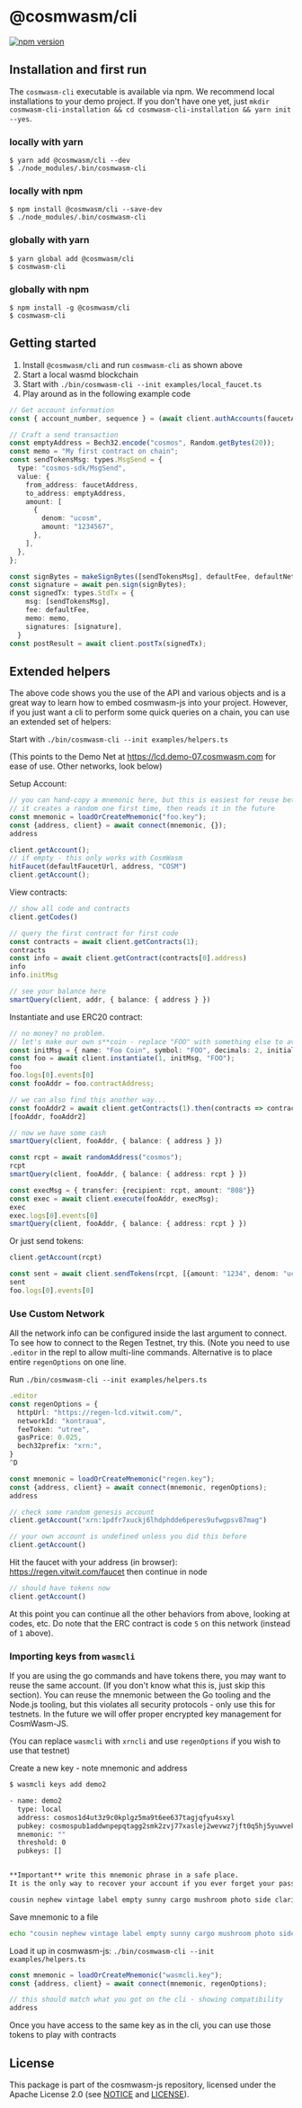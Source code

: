 # @cosmwasm/cli

[![npm version](https://img.shields.io/npm/v/@cosmwasm/cli.svg)](https://www.npmjs.com/package/@cosmwasm/cli)

## Installation and first run

The `cosmwasm-cli` executable is available via npm. We recommend local
installations to your demo project. If you don't have one yet, just
`mkdir cosmwasm-cli-installation && cd cosmwasm-cli-installation && yarn init --yes`.

### locally with yarn

```
$ yarn add @cosmwasm/cli --dev
$ ./node_modules/.bin/cosmwasm-cli
```

### locally with npm

```
$ npm install @cosmwasm/cli --save-dev
$ ./node_modules/.bin/cosmwasm-cli
```

### globally with yarn

```
$ yarn global add @cosmwasm/cli
$ cosmwasm-cli
```

### globally with npm

```
$ npm install -g @cosmwasm/cli
$ cosmwasm-cli
```

## Getting started

1. Install `@cosmwasm/cli` and run `cosmwasm-cli` as shown above
2. Start a local wasmd blockchain
3. Start with `./bin/cosmwasm-cli --init examples/local_faucet.ts`
4. Play around as in the following example code

```ts
// Get account information
const { account_number, sequence } = (await client.authAccounts(faucetAddress)).result.value;

// Craft a send transaction
const emptyAddress = Bech32.encode("cosmos", Random.getBytes(20));
const memo = "My first contract on chain";
const sendTokensMsg: types.MsgSend = {
  type: "cosmos-sdk/MsgSend",
  value: {
    from_address: faucetAddress,
    to_address: emptyAddress,
    amount: [
      {
        denom: "ucosm",
        amount: "1234567",
      },
    ],
  },
};

const signBytes = makeSignBytes([sendTokensMsg], defaultFee, defaultNetworkId, memo, account_number, sequence);
const signature = await pen.sign(signBytes);
const signedTx: types.StdTx = {
    msg: [sendTokensMsg],
    fee: defaultFee,
    memo: memo,
    signatures: [signature],
  }
const postResult = await client.postTx(signedTx);
```

## Extended helpers

The above code shows you the use of the API and various objects and is a great way to learn
how to embed cosmwasm-js into your project. However, if you just want a cli to perform some
quick queries on a chain, you can use an extended set of helpers:

Start with `./bin/cosmwasm-cli --init examples/helpers.ts`

(This points to the Demo Net at https://lcd.demo-07.cosmwasm.com for ease of use. Other networks, look below)

Setup Account:

```ts
// you can hand-copy a mnemonic here, but this is easiest for reuse between sessions
// it creates a random one first time, then reads it in the future
const mnemonic = loadOrCreateMnemonic("foo.key");
const {address, client} = await connect(mnemonic, {});
address

client.getAccount();
// if empty - this only works with CosmWasm
hitFaucet(defaultFaucetUrl, address, "COSM")
client.getAccount();
```

View contracts:

```ts
// show all code and contracts
client.getCodes()

// query the first contract for first code
const contracts = await client.getContracts(1);
contracts
const info = await client.getContract(contracts[0].address)
info
info.initMsg

// see your balance here
smartQuery(client, addr, { balance: { address } })
```

Instantiate and use ERC20 contract:

```ts
// no money? no problem.
// let's make our own s**coin - replace "FOO" with something else to avoid duplicates
const initMsg = { name: "Foo Coin", symbol: "FOO", decimals: 2, initial_balances: [{address, amount: "123456789"}]}
const foo = await client.instantiate(1, initMsg, "FOO");
foo
foo.logs[0].events[0]
const fooAddr = foo.contractAddress;

// we can also find this another way...
const fooAddr2 = await client.getContracts(1).then(contracts => contracts.filter(x => x.label == "FOO").map(x => x.address)[0])
[fooAddr, fooAddr2]

// now we have some cash
smartQuery(client, fooAddr, { balance: { address } })

const rcpt = await randomAddress("cosmos");
rcpt
smartQuery(client, fooAddr, { balance: { address: rcpt } })

const execMsg = { transfer: {recipient: rcpt, amount: "808"}}
const exec = await client.execute(fooAddr, execMsg);
exec
exec.logs[0].events[0]
smartQuery(client, fooAddr, { balance: { address: rcpt } })
```

Or just send tokens:

```ts
client.getAccount(rcpt)

const sent = await client.sendTokens(rcpt, [{amount: "1234", denom: "ucosm"}])
sent
foo.logs[0].events[0]
```

### Use Custom Network

All the network info can be configured inside the last argument to connect.
To see how to connect to the Regen Testnet, try this. (Note you need to use `.editor`
in the repl to allow multi-line commands. Alternative is to place entire `regenOptions`
on one line.

Run `./bin/cosmwasm-cli --init examples/helpers.ts`

```ts
.editor
const regenOptions = {
  httpUrl: "https://regen-lcd.vitwit.com/",
  networkId: "kontraua",
  feeToken: "utree",
  gasPrice: 0.025,
  bech32prefix: "xrn:",
}
^D

const mnemonic = loadOrCreateMnemonic("regen.key");
const {address, client} = await connect(mnemonic, regenOptions);
address

// check some random genesis account
client.getAccount("xrn:1pdfr7xuckj6lhdphdde6peres9ufwgpsv87mag")

// your own account is undefined unless you did this before
client.getAccount()
```

Hit the faucet with your address (in browser): https://regen.vitwit.com/faucet then continue in node

```ts
// should have tokens now
client.getAccount()
```

At this point you can continue all the other behaviors from above, looking at codes, etc.
Do note that the ERC contract is code `5` on this network (instead of `1` above).

### Importing keys from `wasmcli`

If you are using the go commands and have tokens there, you may want to reuse the same account.
(If you don't know what this is, just skip this section). You can reuse the mnemonic between the
Go tooling and the Node.js tooling, but this violates all security protocols - only use this for
testnets. In the future we will offer proper encrypted key management for CosmWasm-JS.

(You can replace `wasmcli` with `xrncli` and use `regenOptions` if you wish to use that testnet)

Create a new key - note mnemonic and address

```sh
$ wasmcli keys add demo2

- name: demo2
  type: local
  address: cosmos1d4ut3z9c0kplgz5ma9t6ee637tagjqfyu4sxyl
  pubkey: cosmospub1addwnpepqtagg2smk2zvj77xaslej2wevwz7jft0q5hj5yuwvek3r6z0ufjtxnde4rq
  mnemonic: ""
  threshold: 0
  pubkeys: []


**Important** write this mnemonic phrase in a safe place.
It is the only way to recover your account if you ever forget your password.

cousin nephew vintage label empty sunny cargo mushroom photo side clarify sleep solid entire deal tattoo vehicle record discover arrive sting staff salt uncle
```

Save mnemonic to a file

```sh
echo "cousin nephew vintage label empty sunny cargo mushroom photo side clarify sleep solid entire deal tattoo vehicle record discover arrive sting staff salt uncle" > wasmcli.key
```

Load it up in cosmwasm-js: `./bin/cosmwasm-cli --init examples/helpers.ts`

```ts
const mnemonic = loadOrCreateMnemonic("wasmcli.key");
const {address, client} = await connect(mnemonic, regenOptions);

// this should match what you got on the cli - showing compatibility
address
```

Once you have access to the same key as in the cli, you can use those tokens to play with contracts

## License

This package is part of the cosmwasm-js repository, licensed under the Apache
License 2.0 (see
[NOTICE](https://github.com/confio/cosmwasm-js/blob/master/NOTICE) and
[LICENSE](https://github.com/confio/cosmwasm-js/blob/master/LICENSE)).

